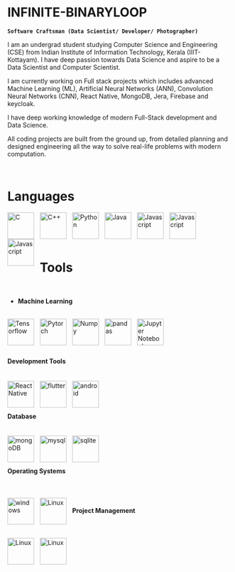 # INFINITE-BINARYLOOP

**`Software Craftsman (Data Scientist/ Developer/ Photographer)`**

I am an undergrad student studying Computer Science and Engineering (CSE) from Indian Institute of Information Technology, Kerala (IIIT-Kottayam). I have deep passion towards Data Science and aspire to be a Data Scientist and Computer Scientist. 

I am currently working on Full stack projects which includes advanced Machine Learning (ML), Artificial Neural Networks (ANN), Convolution Neural Networks (CNN), React Native, MongoDB, Jera, Firebase and keycloak.

I have deep working knowledge of modern Full-Stack development and Data Science.

All coding projects are built from the ground up, from detailed planning and designed engineering all the way to solve real-life problems with modern computation.

<br>

# Languages

<img align="left" alt="C" width="60px" style="padding-right:10px;" src="https://cdn.jsdelivr.net/gh/devicons/devicon/icons/c/c-original.svg"/>

<img align="left" alt="C++" width="60px" style="padding-right:10px;" src="https://cdn.jsdelivr.net/gh/devicons/devicon/icons/cplusplus/cplusplus-original.svg"/>

<img align="left" alt="Python" width="60px" style="padding-right:10px;" src="https://cdn.jsdelivr.net/gh/devicons/devicon/icons/python/python-original.svg" />

<img align="left" alt="Java" width="60px" style="padding-right:10px;" src="https://cdn.jsdelivr.net/gh/devicons/devicon/icons/java/java-original.svg" />
 
<img align="left" alt="Javascript" width="60px" style="padding-right:10px;" src="https://cdn.jsdelivr.net/gh/devicons/devicon/icons/javascript/javascript-original.svg" />
          
<img align="left" alt="Javascript" width="60px" style="padding-right:10px;" src="https://cdn.jsdelivr.net/gh/devicons/devicon/icons/dart/dart-original.svg" />

<img align="left" alt="Javascript" width="60px" style="padding-right:10px;" src="https://cdn.jsdelivr.net/gh/devicons/devicon/icons/bash/bash-original.svg"/>

<br>
<br>
<br>
<br>

# Tools

<br>

* **Machine Learning**

<br>
<img align="left" alt="Tensorflow" width="60px" style="padding-right:10px;" src="https://cdn.jsdelivr.net/gh/devicons/devicon/icons/tensorflow/tensorflow-original.svg" />

<img align="left" alt="Pytorch" width="60px" style="padding-right:10px;" src="https://cdn.jsdelivr.net/gh/devicons/devicon/icons/pytorch/pytorch-original.svg" />

<img align="left" alt="Numpy" width="60px" style="padding-right:10px;" src="https://cdn.jsdelivr.net/gh/devicons/devicon/icons/numpy/numpy-original.svg" />

<img align="left" alt="pandas" width="60px" style="padding-right:10px;" src="https://cdn.jsdelivr.net/gh/devicons/devicon/icons/pandas/pandas-original.svg" />

<img align="left" alt="Jupyter Notebooks" width="60px" style="padding-right:10px;" src="https://cdn.jsdelivr.net/gh/devicons/devicon/icons/jupyter/jupyter-original-wordmark.svg"/>

<br>
<br>
<br>

<br/>

#### Development Tools
<br/>

<img align="left" alt="React Native" width="60px" style="padding-right:10px;" src="https://cdn.jsdelivr.net/gh/devicons/devicon/icons/react/react-original.svg" />

<img align="left" alt="flutter" width="60px" style="padding-right:10px;" src="https://cdn.jsdelivr.net/gh/devicons/devicon/icons/flutter/flutter-original.svg" />

<img align="left" alt="android" width="60px" style="padding-right:10px;" src="https://cdn.jsdelivr.net/gh/devicons/devicon/icons/android/android-original.svg" />
          
<br/>
<br/>
<br/>

#### Database

<br/>

<img align="left" alt="mongoDB" width="60px" style="padding-right:10px;"  src="https://cdn.jsdelivr.net/gh/devicons/devicon/icons/mongodb/mongodb-original-wordmark.svg" />

<img align="left" alt="mysql" width="60px" style="padding-right:10px;" src="https://cdn.jsdelivr.net/gh/devicons/devicon/icons/mysql/mysql-plain.svg" />
            
<img align="left" alt="sqlite" width="60px" style="padding-right:10px;" src="https://cdn.jsdelivr.net/gh/devicons/devicon/icons/sqlite/sqlite-original.svg" />

<br/>
<br/>
<br/>
            
#### Operating Systems

<br/>
<br/>

<img align="left" alt="windows" width="60px" style="padding-right:10px;" src="https://cdn.jsdelivr.net/gh/devicons/devicon/icons/windows8/windows8-original-wordmark.svg" />
            
<img align="left" alt="Linux" width="60px" style="padding-right:10px;" src="https://cdn.jsdelivr.net/gh/devicons/devicon/icons/linux/linux-original.svg" />


#### Project Management

<br/>
<br/>

<img align="left" alt="Linux" width="60px" style="padding-right:10px;" src="https://cdn.jsdelivr.net/gh/devicons/devicon/icons/jira/jira-original-wordmark.svg"/>

<img align="left" alt="Linux" width="60px" style="padding-right:10px;" src="https://cdn.jsdelivr.net/gh/devicons/devicon/icons/trello/trello-plain-wordmark.svg"/>







          
          
          






          
          
          

          


          
          








